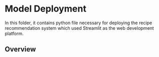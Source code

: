 # Model Deployment
In this folder, it contains python file necessary for deploying the recipe recommendation system which used Streamlit as the web development platform.

## Overview
